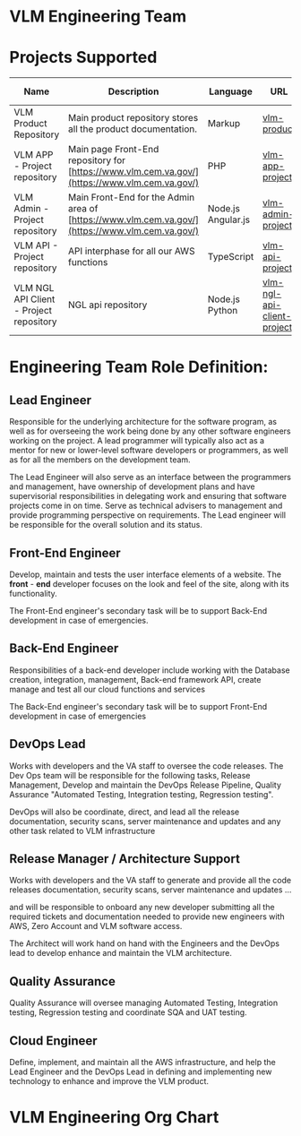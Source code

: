 # VLM Engineering Team

# Projects Supported

| Name | Description | Language | URL | Roles Assigned |
| --- | --- | --- | --- | --- |
| VLM Product Repository  | Main product repository stores all the product documentation. | Markup | [vlm-product](https://github.com/department-of-veterans-affairs/vlm-product) | Lead Engineer |
| VLM APP - Project repository | Main page Front-End repository for [https://www.vlm.cem.va.gov/](https://www.vlm.cem.va.gov/) | PHP | [vlm-app-project](https://github.com/department-of-veterans-affairs/vlm-app-project) | Front-End Engineers |
| VLM Admin - Project repository | Main Front-End for the Admin area of [https://www.vlm.cem.va.gov/](https://www.vlm.cem.va.gov/) | Node.js Angular.js | [vlm-admin-project](https://github.com/department-of-veterans-affairs/vlm-admin-project) | Front-End Engineers |
| VLM API - Project repository | API interphase for all our AWS functions | TypeScript | [vlm-api-project](https://github.com/department-of-veterans-affairs/vlm-api-project) | Back-End Engineers |
| VLM NGL API Client - Project repository | NGL api repository | Node.js Python | [vlm-ngl-api-client-project](https://github.com/department-of-veterans-affairs/vlm-ngl-api-client-project) | Back-End Engineers |

# Engineering Team Role Definition:

## Lead Engineer

 Responsible for the underlying architecture for the software program, as well as for overseeing the work being done by any other software engineers working on the project. A lead programmer will typically also act as a mentor for new or lower-level software developers or programmers, as well as for all the members on the development team.

The Lead Engineer will also serve as an interface between the programmers and management, have ownership of development plans and have supervisorial responsibilities in delegating work and ensuring that software projects come in on time. Serve as technical advisers to management and provide programming perspective on requirements. The Lead engineer will be responsible for the overall solution and its status.

## Front-End Engineer

Develop, maintain and tests the user interface elements of a website. The  **front** - **end**  developer focuses on the look and feel of the site, along with its functionality.

The Front-End engineer&#39;s secondary task will be to support Back-End development in case of emergencies.

## Back-End Engineer

Responsibilities of a back-end developer include working with the Database creation, integration, management, Back-end framework API, create manage and test all our cloud functions and services

The Back-End engineer&#39;s secondary task will be to support Front-End development in case of emergencies

## DevOps Lead

Works with developers and the VA staff to oversee the code releases. The Dev Ops team will be responsible for the following tasks, Release Management, Develop and maintain the DevOps Release Pipeline, Quality Assurance &quot;Automated Testing, Integration testing, Regression testing&quot;.

DevOps will also be coordinate, direct, and lead all the release documentation, security scans, server maintenance and updates and any other task related to VLM infrastructure

## Release Manager / Architecture Support

Works with developers and the VA staff to generate and provide all the code releases documentation, security scans, server maintenance and updates …

and will be responsible to onboard any new developer submitting all the required tickets and documentation needed to provide new engineers with AWS, Zero Account and VLM software access.

The Architect will work hand on hand with the Engineers and the DevOps lead to develop enhance and maintain the VLM architecture.

## Quality Assurance

Quality Assurance will oversee managing Automated Testing, Integration testing, Regression testing and coordinate SQA and UAT testing.

## Cloud Engineer

Define, implement, and maintain all the AWS infrastructure, and help the Lead Engineer and the DevOps Lead in defining and implementing new technology to enhance and improve the VLM product.

# VLM Engineering Org Chart
